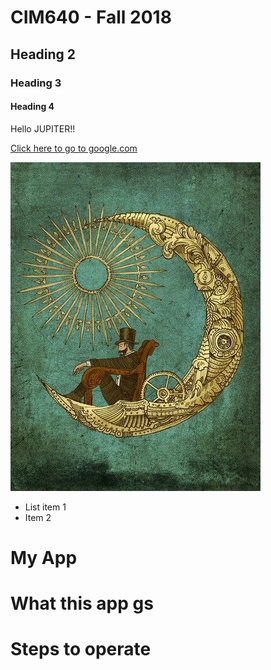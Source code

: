 # CIM640 - Fall 2018

## Heading 2

### Heading 3

#### Heading 4

Hello JUPITER!!

[Click here to go to google.com](http://google.com)

![My picture](/notes/sample.jpg)

* List item 1
* Item 2

# My App

# What this app gs

# Steps to operate
